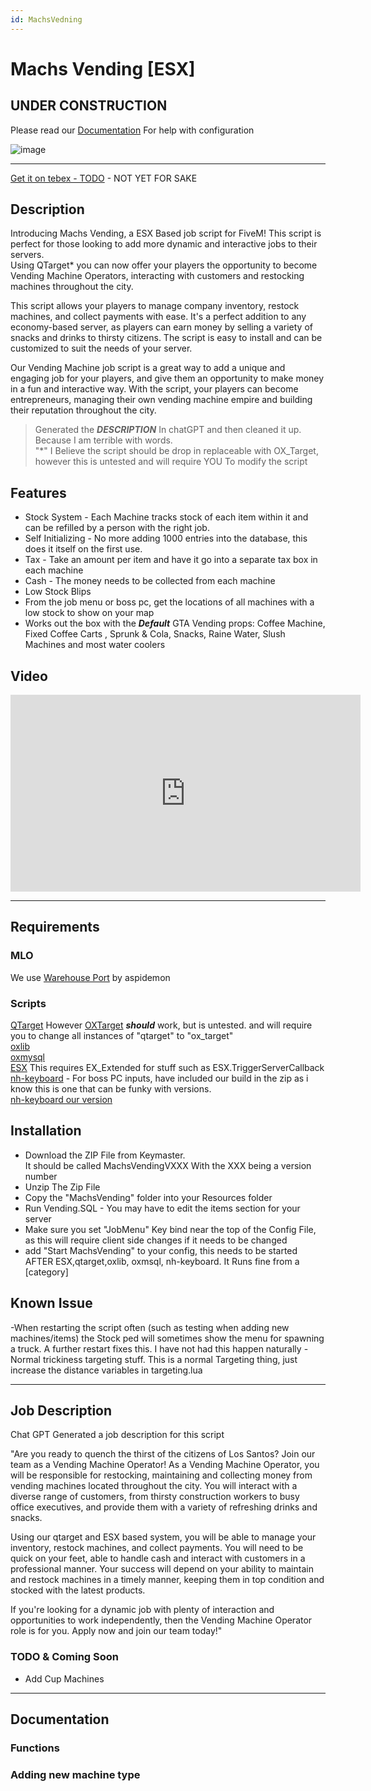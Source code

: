 ```yaml
---
id: MachsVedning
---
```


# Machs Vending [ESX]

## UNDER CONSTRUCTION  

Please read our [Documentation](https://docs.dotroleplay.com/machsvending) For help with configuration  

![image](https://docs.dotroleplay.com/machsvendingheader.png)

---

[Get it on tebex - TODO](https://store.dotroleplay.com/) - NOT YET FOR SAKE

## Description  

Introducing Machs Vending, a ESX Based job script for FiveM! This script is perfect for those looking to add more dynamic and interactive jobs to their servers.  
Using QTarget* you can now offer your players the opportunity to become Vending Machine Operators, interacting with customers and restocking machines throughout the city.  

This script allows your players to manage company inventory, restock machines, and collect payments with ease. It's a perfect addition to any economy-based server, as players can earn money by selling a variety of snacks and drinks to thirsty citizens. The script is easy to install and can be customized to suit the needs of your server.  

Our Vending Machine job script is a great way to add a unique and engaging job for your players, and give them an opportunity to make money in a fun and interactive way. With the script, your players can become entrepreneurs, managing their own vending machine empire and building their reputation throughout the city.

> Generated the ***DESCRIPTION*** In chatGPT and then cleaned it up. Because I am terrible with words.  
> "*" I Believe the script should be drop in replaceable with OX_Target, however this is untested and will require YOU To modify the script  

## Features

- Stock System - Each Machine tracks stock of each item within it and can be refilled by a person with the right job.
- Self Initializing - No more adding 1000 entries into the database, this does it itself on the first use.  
- Tax - Take an amount per item and have it go into a separate tax box in each machine
- Cash - The money needs to be collected from each machine  
- Low Stock Blips
- From the job menu or boss pc, get the locations of all machines with a low stock to show on your map  
- Works out the box with the ***Default*** GTA Vending props: Coffee Machine, Fixed Coffee Carts , Sprunk & Cola, Snacks, Raine Water, Slush Machines and most water coolers

## Video  

<iframe width="560" height="315" src="https://www.youtube.com/embed/DId1UYTBmBM" title="YouTube video player" frameborder="0" allow="accelerometer; autoplay; clipboard-write; encrypted-media; gyroscope; picture-in-picture; web-share" allowfullscreen></iframe>  

---

## Requirements  

### MLO  

We use [Warehouse Port](https://www.gta5-mods.com/maps/mlo-warehouse-port-add-on-sp-alt-v-ragemp-fivem-aspidemon) by aspidemon   

### Scripts  

[QTarget](https://github.com/overextended/qtarget) However [OXTarget](https://github.com/overextended/ox_target) ***should*** work, but is untested.  and will require you to change all instances of "qtarget" to "ox_target"  
[oxlib](https://github.com/overextended/ox_lib/)  
[oxmysql](https://github.com/overextended/oxmysql)  
[ESX](https://github.com/esx-framework/esx_core) This requires EX_Extended for stuff such as ESX.TriggerServerCallback  
[nh-keyboard](https://github.com/whooith/nh-keyboard) - For boss PC inputs, have included our build in the zip as i know this is one that can be funky with versions.  
[nh-keyboard our version](https://docs.dotroleplay.com/downloads/nh-keyboard.zip)

## Installation   

- Download the ZIP File from Keymaster.  
  It should be called MachsVendingVXXX With the XXX being a version number  
- Unzip The Zip File  
- Copy the "MachsVending" folder into your Resources folder  
- Run Vending.SQL - You may have to edit the items section for your server  
- Make sure you set "JobMenu" Key bind near the top of the Config File, as this will require client side changes if it needs to be changed  
- add "Start MachsVending" to your config, this needs to be started AFTER ESX,qtarget,oxlib, oxmsql, nh-keyboard. It Runs fine from a [category]  

## Known Issue

-When restarting the script often (such as testing when adding new machines/items) the Stock ped will sometimes show the menu for spawning a truck. A further restart fixes this. I have not had this happen naturally 
-Normal trickiness targeting stuff. This is a normal Targeting thing, just increase the distance variables in targeting.lua

---

## Job Description  

Chat GPT Generated a job description for this script  

"Are you ready to quench the thirst of the citizens of Los Santos? Join our team as a Vending Machine Operator! As a Vending Machine Operator, you will be responsible for restocking, maintaining and collecting money from vending machines located throughout the city. You will interact with a diverse range of customers, from thirsty construction workers to busy office executives, and provide them with a variety of refreshing drinks and snacks.  

Using our qtarget and ESX based system, you will be able to manage your inventory, restock machines, and collect payments. You will need to be quick on your feet, able to handle cash and interact with customers in a professional manner. Your success will depend on your ability to maintain and restock machines in a timely manner, keeping them in top condition and stocked with the latest products.  

If you're looking for a dynamic job with plenty of interaction and opportunities to work independently, then the Vending Machine Operator role is for you. Apply now and join our team today!"  

### TODO & Coming Soon

- Add Cup Machines
---

## Documentation  

### Functions  







### Adding new machine type  